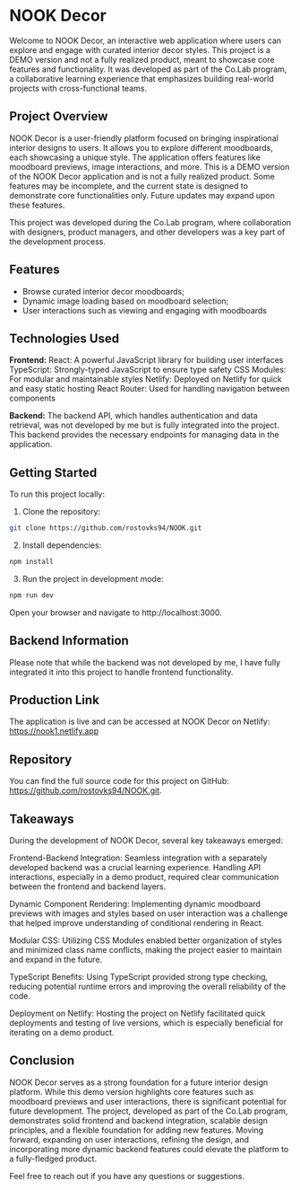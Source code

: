 # NOOK Decor
Welcome to NOOK Decor, an interactive web application where users can explore and engage with curated interior decor styles. This project is a DEMO version and not a fully realized product, meant to showcase core features and functionality. It was developed as part of the Co.Lab program, a collaborative learning experience that emphasizes building real-world projects with cross-functional teams.

## Project Overview
NOOK Decor is a user-friendly platform focused on bringing inspirational interior designs to users. It allows you to explore different moodboards, each showcasing a unique style. The application offers features like moodboard previews, image interactions, and more. This is a DEMO version of the NOOK Decor application and is not a fully realized product. Some features may be incomplete, and the current state is designed to demonstrate core functionalities only. Future updates may expand upon these features.

This project was developed during the Co.Lab program, where collaboration with designers, product managers, and other developers was a key part of the development process.

## Features
- Browse curated interior decor moodboards;
- Dynamic image loading based on moodboard selection;
- User interactions such as viewing and engaging with moodboards

## Technologies Used
**Frontend:**
React: A powerful JavaScript library for building user interfaces
TypeScript: Strongly-typed JavaScript to ensure type safety
CSS Modules: For modular and maintainable styles
Netlify: Deployed on Netlify for quick and easy static hosting
React Router: Used for handling navigation between components

**Backend:**
The backend API, which handles authentication and data retrieval, was not developed by me but is fully integrated into the project. This backend provides the necessary endpoints for managing data in the application.

## Getting Started
To run this project locally:

1. Clone the repository:
```bash 
git clone https://github.com/rostovks94/NOOK.git
```
2. Install dependencies:
```bash 
npm install
```
3. Run the project in development mode:
```bash
npm run dev
```
Open your browser and navigate to http://localhost:3000.

## Backend Information
Please note that while the backend was not developed by me, I have fully integrated it into this project to handle frontend functionality.

## Production Link
The application is live and can be accessed at NOOK Decor on Netlify: https://nook1.netlify.app

## Repository
You can find the full source code for this project on GitHub: https://github.com/rostovks94/NOOK.git.

## Takeaways
During the development of NOOK Decor, several key takeaways emerged:

Frontend-Backend Integration: Seamless integration with a separately developed backend was a crucial learning experience. Handling API interactions, especially in a demo product, required clear communication between the frontend and backend layers.

Dynamic Component Rendering: Implementing dynamic moodboard previews with images and styles based on user interaction was a challenge that helped improve understanding of conditional rendering in React.

Modular CSS: Utilizing CSS Modules enabled better organization of styles and minimized class name conflicts, making the project easier to maintain and expand in the future.

TypeScript Benefits: Using TypeScript provided strong type checking, reducing potential runtime errors and improving the overall reliability of the code.

Deployment on Netlify: Hosting the project on Netlify facilitated quick deployments and testing of live versions, which is especially beneficial for iterating on a demo product.

## Conclusion
NOOK Decor serves as a strong foundation for a future interior design platform. While this demo version highlights core features such as moodboard previews and user interactions, there is significant potential for future development. The project, developed as part of the Co.Lab program, demonstrates solid frontend and backend integration, scalable design principles, and a flexible foundation for adding new features. Moving forward, expanding on user interactions, refining the design, and incorporating more dynamic backend features could elevate the platform to a fully-fledged product.

Feel free to reach out if you have any questions or suggestions.
